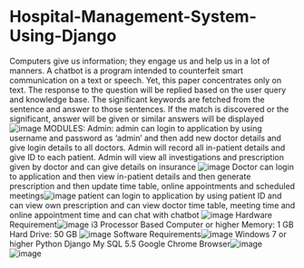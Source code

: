 # Hospital-Management-System-Using-Django
Computers give us information; they engage us and help us in a lot of manners. A chatbot is a program intended to counterfeit smart communication on a text or speech. Yet, this paper concentrates only on text.
The response to the question will be replied based on the user query and knowledge base. The significant keywords are fetched from the sentence and answer to those sentences. If the match is discovered or the significant, answer will be given or similar answers will be displayed
![image](https://github.com/ganeshyadav10/Hospital-Management-System-Using-Django/assets/126311739/3bf9bd08-8f63-452b-8c0e-40339995cb81)
MODULES:
Admin: 
	admin can login to application by using username and password as ‘admin’ and then add new doctor details and give login details to all doctors. Admin will record all in-patient details and give ID to each patient. Admin will view all investigations and prescription given by doctor and can give details on insurance
![image](https://github.com/ganeshyadav10/Hospital-Management-System-Using-Django/assets/126311739/b4673b48-61a6-4d5e-ad9f-226a7d357218)
Doctor can login to application and then view in-patient details and then generate prescription and then update time table, online appointments and scheduled meetings![image](https://github.com/ganeshyadav10/Hospital-Management-System-Using-Django/assets/126311739/bc3f0dc0-b358-4c06-b5d8-9703fb51877d)
patient can login to application by using patient ID and can view own prescription and can view doctor time table, meeting time and online appointment time and can chat with chatbot
![image](https://github.com/ganeshyadav10/Hospital-Management-System-Using-Django/assets/126311739/350c0c86-a499-4e76-900b-cf33cd7e980d)
Hardware Requirement![image](https://github.com/ganeshyadav10/Hospital-Management-System-Using-Django/assets/126311739/65c49b42-774e-47b0-a1ff-532eb2dfa708)
i3 Processor Based Computer or higher
Memory: 1 GB
Hard Drive: 50 GB
![image](https://github.com/ganeshyadav10/Hospital-Management-System-Using-Django/assets/126311739/97faa393-9192-422d-9270-aebe80ae8d52)
Software Requirements![image](https://github.com/ganeshyadav10/Hospital-Management-System-Using-Django/assets/126311739/433f13d3-6bab-463a-ade9-fc679d389feb)
Windows 7 or higher 
Python
Django
My SQL 5.5
Google Chrome Browser![image](https://github.com/ganeshyadav10/Hospital-Management-System-Using-Django/assets/126311739/adf9e940-593b-4e40-a2d9-e9645e3a1eed)
![image](https://github.com/ganeshyadav10/Hospital-Management-System-Using-Django/assets/126311739/470c3572-e71c-432a-ba40-9c0ad4226c95)





